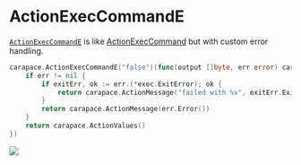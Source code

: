 # ActionExecCommandE

[`ActionExecCommandE`] is like [ActionExecCommand] but with custom error handling.

```go
carapace.ActionExecCommandE("false")(func(output []byte, err error) carapace.Action {
	if err != nil {
		if exitErr, ok := err.(*exec.ExitError); ok {
			return carapace.ActionMessage("failed with %v", exitErr.ExitCode())
		}
		return carapace.ActionMessage(err.Error())
	}
	return carapace.ActionValues()
})
```

![](./actionExecCommandE.cast)

[ActionExecCommand]:./actionExecCommand.md
[`ActionExecCommandE`]:https://pkg.go.dev/github.com/carapace-sh/carapace#ActionExecCommandE

